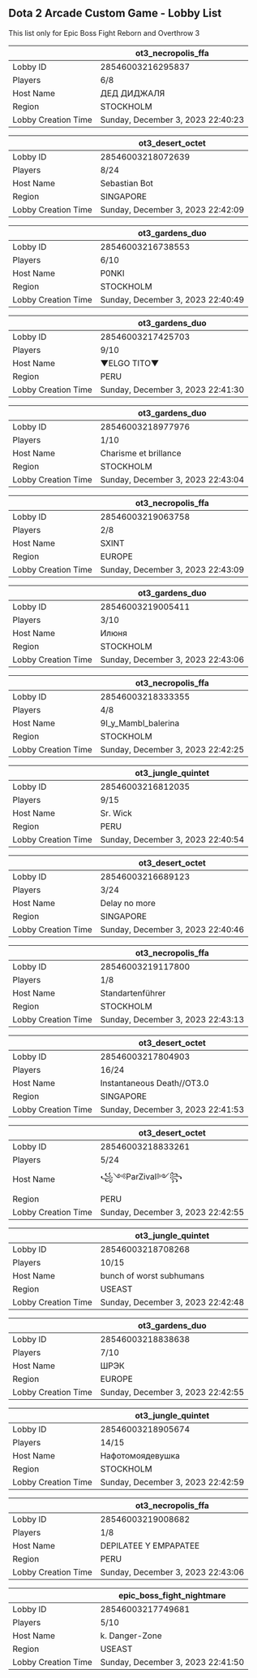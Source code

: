 ## Dota 2 Arcade Custom Game - Lobby List

This list only for Epic Boss Fight Reborn and Overthrow 3

|  | ot3_necropolis_ffa |
| ------ | ------ |
| Lobby ID | 28546003216295837 |
| Players | 6/8 |
| Host Name | ДЕД ДИДЖАЛЯ |
| Region | STOCKHOLM |
| Lobby Creation Time | Sunday, December 3, 2023 22:40:23 |


|  | ot3_desert_octet |
| ------ | ------ |
| Lobby ID | 28546003218072639 |
| Players | 8/24 |
| Host Name | Sebastian Bot |
| Region | SINGAPORE |
| Lobby Creation Time | Sunday, December 3, 2023 22:42:09 |


|  | ot3_gardens_duo |
| ------ | ------ |
| Lobby ID | 28546003216738553 |
| Players | 6/10 |
| Host Name | P0NKI |
| Region | STOCKHOLM |
| Lobby Creation Time | Sunday, December 3, 2023 22:40:49 |


|  | ot3_gardens_duo |
| ------ | ------ |
| Lobby ID | 28546003217425703 |
| Players | 9/10 |
| Host Name | ▼ELGO TITO▼ |
| Region | PERU |
| Lobby Creation Time | Sunday, December 3, 2023 22:41:30 |


|  | ot3_gardens_duo |
| ------ | ------ |
| Lobby ID | 28546003218977976 |
| Players | 1/10 |
| Host Name | Charisme et brillance |
| Region | STOCKHOLM |
| Lobby Creation Time | Sunday, December 3, 2023 22:43:04 |


|  | ot3_necropolis_ffa |
| ------ | ------ |
| Lobby ID | 28546003219063758 |
| Players | 2/8 |
| Host Name | SXINT |
| Region | EUROPE |
| Lobby Creation Time | Sunday, December 3, 2023 22:43:09 |


|  | ot3_gardens_duo |
| ------ | ------ |
| Lobby ID | 28546003219005411 |
| Players | 3/10 |
| Host Name | Илюня |
| Region | STOCKHOLM |
| Lobby Creation Time | Sunday, December 3, 2023 22:43:06 |


|  | ot3_necropolis_ffa |
| ------ | ------ |
| Lobby ID | 28546003218333355 |
| Players | 4/8 |
| Host Name | 9I_y_Mambl_balerina |
| Region | STOCKHOLM |
| Lobby Creation Time | Sunday, December 3, 2023 22:42:25 |


|  | ot3_jungle_quintet |
| ------ | ------ |
| Lobby ID | 28546003216812035 |
| Players | 9/15 |
| Host Name | Sr. Wick |
| Region | PERU |
| Lobby Creation Time | Sunday, December 3, 2023 22:40:54 |


|  | ot3_desert_octet |
| ------ | ------ |
| Lobby ID | 28546003216689123 |
| Players | 3/24 |
| Host Name | Delay no more |
| Region | SINGAPORE |
| Lobby Creation Time | Sunday, December 3, 2023 22:40:46 |


|  | ot3_necropolis_ffa |
| ------ | ------ |
| Lobby ID | 28546003219117800 |
| Players | 1/8 |
| Host Name | Standartenführer |
| Region | STOCKHOLM |
| Lobby Creation Time | Sunday, December 3, 2023 22:43:13 |


|  | ot3_desert_octet |
| ------ | ------ |
| Lobby ID | 28546003217804903 |
| Players | 16/24 |
| Host Name | Instantaneous Death//OT3.0 |
| Region | SINGAPORE |
| Lobby Creation Time | Sunday, December 3, 2023 22:41:53 |


|  | ot3_desert_octet |
| ------ | ------ |
| Lobby ID | 28546003218833261 |
| Players | 5/24 |
| Host Name | ꧁༺ParZival༻꧂ |
| Region | PERU |
| Lobby Creation Time | Sunday, December 3, 2023 22:42:55 |


|  | ot3_jungle_quintet |
| ------ | ------ |
| Lobby ID | 28546003218708268 |
| Players | 10/15 |
| Host Name | bunch of worst subhumans |
| Region | USEAST |
| Lobby Creation Time | Sunday, December 3, 2023 22:42:48 |


|  | ot3_gardens_duo |
| ------ | ------ |
| Lobby ID | 28546003218838638 |
| Players | 7/10 |
| Host Name | ШРЭК |
| Region | EUROPE |
| Lobby Creation Time | Sunday, December 3, 2023 22:42:55 |


|  | ot3_jungle_quintet |
| ------ | ------ |
| Lobby ID | 28546003218905674 |
| Players | 14/15 |
| Host Name | Нафотомоядевушка |
| Region | STOCKHOLM |
| Lobby Creation Time | Sunday, December 3, 2023 22:42:59 |


|  | ot3_necropolis_ffa |
| ------ | ------ |
| Lobby ID | 28546003219008682 |
| Players | 1/8 |
| Host Name | DEPILATEE Y EMPAPATEE |
| Region | PERU |
| Lobby Creation Time | Sunday, December 3, 2023 22:43:06 |


|  | epic_boss_fight_nightmare |
| ------ | ------ |
| Lobby ID | 28546003217749681 |
| Players | 5/10 |
| Host Name | k. Danger-Zone |
| Region | USEAST |
| Lobby Creation Time | Sunday, December 3, 2023 22:41:50 |


